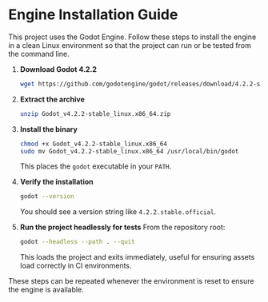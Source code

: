 # Engine Installation Guide

This project uses the Godot Engine. Follow these steps to install the engine in a clean Linux environment so that the project can run or be tested from the command line.

1. **Download Godot 4.2.2**
   ```bash
   wget https://github.com/godotengine/godot/releases/download/4.2.2-stable/Godot_v4.2.2-stable_linux.x86_64.zip
   ```

2. **Extract the archive**
   ```bash
   unzip Godot_v4.2.2-stable_linux.x86_64.zip
   ```

3. **Install the binary**
   ```bash
   chmod +x Godot_v4.2.2-stable_linux.x86_64
   sudo mv Godot_v4.2.2-stable_linux.x86_64 /usr/local/bin/godot
   ```
   This places the `godot` executable in your `PATH`.

4. **Verify the installation**
   ```bash
   godot --version
   ```
   You should see a version string like `4.2.2.stable.official`.

5. **Run the project headlessly for tests**
   From the repository root:
   ```bash
   godot --headless --path . --quit
   ```
   This loads the project and exits immediately, useful for ensuring assets load correctly in CI environments.

These steps can be repeated whenever the environment is reset to ensure the engine is available.
